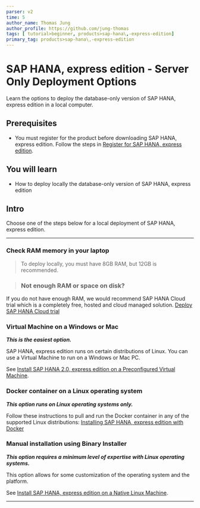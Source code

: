 ```yaml
---
parser: v2
time: 5
author_name: Thomas Jung
author_profile: https://github.com/jung-thomas
tags: [ tutorial>beginner, products>sap-hana\,-express-edition]
primary_tag: products>sap-hana\,-express-edition
---
```


# SAP HANA, express edition - Server Only Deployment Options

<!-- description --> Learn the options to deploy the database-only version of SAP HANA, express edition in a local computer.

## Prerequisites

- You must register for the product before downloading SAP HANA, express edition. Follow the steps in [Register for SAP HANA, express edition](hxe-ua-register).

## You will learn

- How to deploy locally the database-only version of SAP HANA, express edition

## Intro

Choose one of the steps below for a local deployment of SAP HANA, express edition.

---

### Check RAM memory in your laptop

>To deploy locally, you must have 8GB RAM, but 12GB is recommended.

> ###  Not enough RAM or space on disk?

If you do not have enough RAM, we would recommend SAP HANA Cloud trial which is a completely free, hosted and cloud managed solution. [Deploy SAP HANA Cloud trial](hana-cloud-deploying)

### Virtual Machine on a Windows or Mac

***This is the easiest option.***

SAP HANA, express edition runs on certain distributions of Linux. You can use a Virtual Machine to run on a Windows or Mac PC.

See [Install SAP HANA 2.0, express edition on a Preconfigured Virtual Machine](group.hxe-install-vm).

### Docker container on a Linux operating system

***This option runs on Linux operating systems only.***

Follow these instructions to pull and run the Docker container in any of the supported Linux distributions: [Installing SAP HANA, express edition with Docker](hxe-ua-install-using-docker)

### Manual installation using Binary Installer

***This option requires a minimum level of expertise with Linux operating systems.***

This option allows for some customization of the operating system and the platform.

See [Install SAP HANA, express edition on a Native Linux Machine](group.hxe-install-binary).

---
